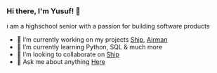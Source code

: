 ### Hi there, I'm Yusuf! 👋

i am a highschool senior with a passion for building software products

- 🔭 I’m currently working on my projects [Ship](https://github.com/yusuf8ahmed/Ship), [Airman](https://github.com/yusuf8ahmed/Airman)
- 🌱 I’m currently learning Python, SQL & much more
- 👯 I’m looking to collaborate on [Ship](https://github.com/yusuf8ahmed/Ship)
- 💬 Ask me about anything [Here](https://github.com/yusuf8ahmed/yusuf8ahmed/issues)

<!--
**yusuf8ahmed/yusuf8ahmed** is a ✨ _special_ ✨ repository because its `README.md` (this file) appears on your GitHub profile.

Here are some ideas to get you started:

- 🔭 I’m currently working on ...
- 🌱 I’m currently learning ...
- 👯 I’m looking to collaborate on ...
- 🤔 I’m looking for help with ...
- 💬 Ask me about ...
- 📫 How to reach me: ...
- 😄 Pronouns: ...
- ⚡ Fun fact: ...
-->
